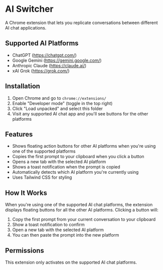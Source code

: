 # AI Switcher

A Chrome extension that lets you replicate conversations between different AI chat applications.

## Supported AI Platforms

- ChatGPT (https://chatgpt.com/)
- Google Gemini (https://gemini.google.com/)
- Anthropic Claude (https://claude.ai/)
- xAI Grok (https://grok.com/)

## Installation

1. Open Chrome and go to `chrome://extensions/`
2. Enable "Developer mode" (toggle in the top right)
3. Click "Load unpacked" and select this folder
4. Visit any supported AI chat app and you'll see buttons for the other platforms

## Features

- Shows floating action buttons for other AI platforms when you're using one of the supported platforms
- Copies the first prompt to your clipboard when you click a button
- Opens a new tab with the selected AI platform
- Shows a toast notification when the prompt is copied
- Automatically detects which AI platform you're currently using
- Uses Tailwind CSS for styling

## How It Works

When you're using one of the supported AI chat platforms, the extension displays floating buttons for all the other AI platforms. Clicking a button will:

1. Copy the first prompt from your current conversation to your clipboard
2. Show a toast notification to confirm
3. Open a new tab with the selected AI platform
4. You can then paste the prompt into the new platform

## Permissions

This extension only activates on the supported AI chat platforms.